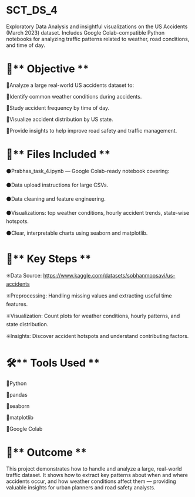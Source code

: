 # SCT_DS_4
Exploratory Data Analysis and insightful visualizations on the US Accidents (March 2023) dataset. Includes Google Colab-compatible Python notebooks for analyzing traffic patterns related to weather, road conditions, and time of day.

# 📌** Objective **
🔹Analyze a large real-world US accidents dataset to:

🔹Identify common weather conditions during accidents.

🔹Study accident frequency by time of day.

🔹Visualize accident distribution by US state.

🔹Provide insights to help improve road safety and traffic management.

# 📁** Files Included **
⚫Prabhas_task_4.ipynb — Google Colab-ready notebook covering:

⚫Data upload instructions for large CSVs.

⚫Data cleaning and feature engineering.

⚫Visualizations: top weather conditions, hourly accident trends, state-wise hotspots.

⚫Clear, interpretable charts using seaborn and matplotlib.

# 🔑** Key Steps **
✳️Data Source: https://www.kaggle.com/datasets/sobhanmoosavi/us-accidents

✳️Preprocessing: Handling missing values and extracting useful time features.

✳️Visualization: Count plots for weather conditions, hourly patterns, and state distribution.

✳️Insights: Discover accident hotspots and understand contributing factors.

# 🛠️** Tools Used **
📍Python

📍pandas

📍seaborn

📍matplotlib

📍Google Colab

# 🚀** Outcome **
This project demonstrates how to handle and analyze a large, real-world traffic dataset. It shows how to extract key patterns about when and where accidents occur, and how weather conditions affect them — providing valuable insights for urban planners and road safety analysts.
